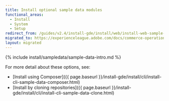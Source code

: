 ```yaml
---
title: Install optional sample data modules
functional_areas:
  - Install
  - System
  - Setup
redirect_from: /guides/v2.4/install-gde/install/web/install-web-sample-data.html
migrated_to: https://experienceleague.adobe.com/docs/commerce-operations/installation-guide/next-steps/sample-data/overview.html
layout: migrated
---
```


{% include install/sampledata/sample-data-intro.md %}

For more detail about these options, see:

*  [Install using Composer]({{ page.baseurl }}/install-gde/install/cli/install-cli-sample-data-composer.html)
*  [Install by cloning repositories]({{ page.baseurl }}/install-gde/install/cli/install-cli-sample-data-clone.html)
